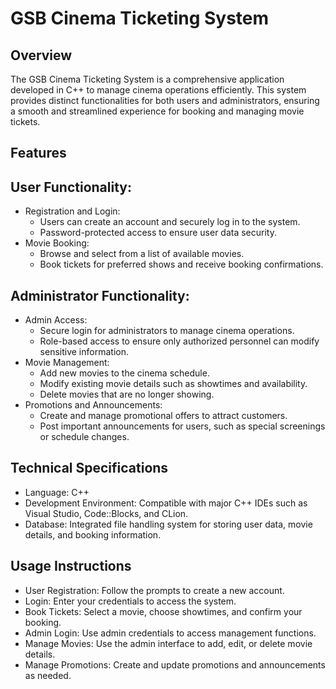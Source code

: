 # GSB Cinema Ticketing System
## Overview
The GSB Cinema Ticketing System is a comprehensive application developed in C++ to manage cinema operations efficiently. This system provides distinct functionalities for both users and administrators, ensuring a smooth and streamlined experience for booking and managing movie tickets.

## Features
## User Functionality:
- Registration and Login:
  - Users can create an account and securely log in to the system.
  - Password-protected access to ensure user data security.
- Movie Booking:
  - Browse and select from a list of available movies.
  - Book tickets for preferred shows and receive booking confirmations.
## Administrator Functionality:
- Admin Access:
  - Secure login for administrators to manage cinema operations.
  - Role-based access to ensure only authorized personnel can modify sensitive information.
- Movie Management:
  - Add new movies to the cinema schedule.
  - Modify existing movie details such as showtimes and availability.
  - Delete movies that are no longer showing.
- Promotions and Announcements:
  - Create and manage promotional offers to attract customers.
  - Post important announcements for users, such as special screenings or schedule changes.
## Technical Specifications
- Language: C++
- Development Environment: Compatible with major C++ IDEs such as Visual Studio, Code::Blocks, and CLion.
- Database: Integrated file handling system for storing user data, movie details, and booking information.

## Usage Instructions
- User Registration: Follow the prompts to create a new account.
- Login: Enter your credentials to access the system.
- Book Tickets: Select a movie, choose showtimes, and confirm your booking.
- Admin Login: Use admin credentials to access management functions.
- Manage Movies: Use the admin interface to add, edit, or delete movie details.
- Manage Promotions: Create and update promotions and announcements as needed.
